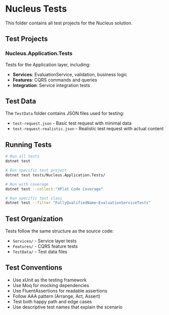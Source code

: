 # Nucleus Tests

This folder contains all test projects for the Nucleus solution.

## Test Projects

### Nucleus.Application.Tests
Tests for the Application layer, including:
- **Services**: EvaluationService, validation, business logic
- **Features**: CQRS commands and queries
- **Integration**: Service integration tests

## Test Data

The `TestData` folder contains JSON files used for testing:
- `test-request.json` - Basic test request with minimal data
- `test-request-realistic.json` - Realistic test request with actual content

## Running Tests

```bash
# Run all tests
dotnet test

# Run specific test project
dotnet test tests/Nucleus.Application.Tests/

# Run with coverage
dotnet test --collect:"XPlat Code Coverage"

# Run specific test class
dotnet test --filter "FullyQualifiedName~EvaluationServiceTests"
```

## Test Organization

Tests follow the same structure as the source code:
- `Services/` - Service layer tests
- `Features/` - CQRS feature tests
- `TestData/` - Test data files

## Test Conventions

- Use xUnit as the testing framework
- Use Moq for mocking dependencies
- Use FluentAssertions for readable assertions
- Follow AAA pattern (Arrange, Act, Assert)
- Test both happy path and edge cases
- Use descriptive test names that explain the scenario 